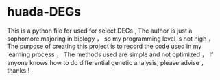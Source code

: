 # huada-DEGs
This is a python file for used for select DEGs , The author is just a sophomore majoring in biology ， 
so my programming level is not high ，The purpose of creating this project is to record the code used 
in my learning process ， The methods used are simple and not optimized ， If anyone knows how to do 
differential genetic analysis, please advise ，thanks ! 


